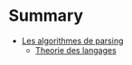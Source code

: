 # Summary

- [Les algorithmes de parsing](./parsing/introduction.md)
  - [Theorie des langages](./parsing/thl.md)
